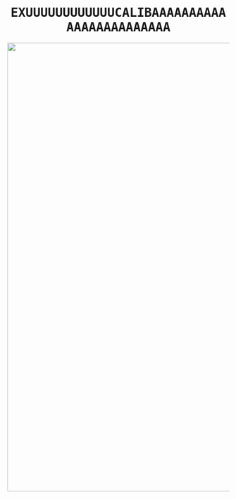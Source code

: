 
<h1 align="center"><samp> EXUUUUUUUUUUUUCALIBAAAAAAAAAAAAAAAAAAAAAAAA </samp></h4>

<p align="center">
  <img width="1020" src="https://ik.imagekit.io/a7ivhhmfl/anime-fate-zero.gif?updatedAt=1746521714119">
</p>

<!--
**fiercesteel/fiercesteel** is a ✨ _special_ ✨ repository because its `README.md` (this file) appears on your GitHub profile.

Here are some ideas to get you started:

- 🔭 I’m currently working on ...
- 🌱 I’m currently learning ...
- 👯 I’m looking to collaborate on ...
- 🤔 I’m looking for help with ...
- 💬 Ask me about ...
- 📫 How to reach me: ...
- 😄 Pronouns: ...
- ⚡ Fun fact: ...
-->
